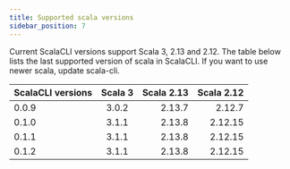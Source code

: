 ```yaml
---
title: Supported scala versions
sidebar_position: 7
---
```


Current ScalaCLI versions support Scala 3, 2.13 and 2.12. The table below lists the last supported version of scala in ScalaCLI. If you want to use newer scala, update scala-cli.

| ScalaCLI versions   |      Scala 3      |  Scala 2.13 | Scala 2.12 |
|---------------------|:-----------------:|------------:|-----------:|
| 0.0.9               |   3.0.2           |    2.13.7   | 2.12.7     |
| 0.1.0               |   3.1.1           |    2.13.8   | 2.12.15    |
| 0.1.1               |   3.1.1           |    2.13.8   | 2.12.15    |
| 0.1.2               |   3.1.1           |    2.13.8   | 2.12.15    |

 